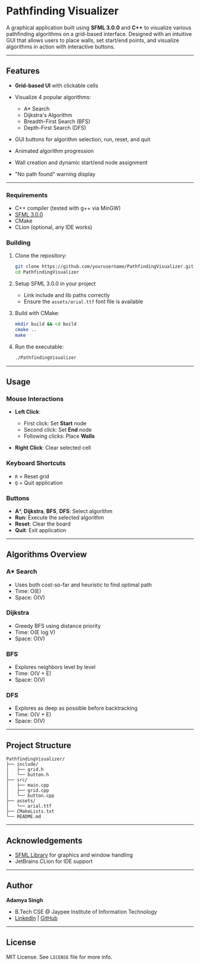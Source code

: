 # Pathfinding Visualizer

A graphical application built using **SFML 3.0.0** and **C++** to visualize various pathfinding algorithms on a grid-based interface. Designed with an intuitive GUI that allows users to place walls, set start/end points, and visualize algorithms in action with interactive buttons.

---

## Features

* **Grid-based UI** with clickable cells
* Visualize 4 popular algorithms:

  * A\* Search
  * Dijkstra's Algorithm
  * Breadth-First Search (BFS)
  * Depth-First Search (DFS)
* GUI buttons for algorithm selection, run, reset, and quit
* Animated algorithm progression
* Wall creation and dynamic start/end node assignment
* "No path found" warning display

---

### Requirements

* C++ compiler (tested with g++ via MinGW)
* [SFML 3.0.0](https://www.sfml-dev.org/download.php)
* CMake
* CLion (optional, any IDE works)

### Building

1. Clone the repository:

   ```bash
   git clone https://github.com/yourusername/PathfindingVisualizer.git
   cd PathfindingVisualizer
   ```

2. Setup SFML 3.0.0 in your project

   * Link include and lib paths correctly
   * Ensure the `assets/arial.ttf` font file is available

3. Build with CMake:

   ```bash
   mkdir build && cd build
   cmake ..
   make
   ```

4. Run the executable:

   ```bash
   ./PathfindingVisualizer
   ```

---

## Usage

### Mouse Interactions

* **Left Click**:

  * First click: Set **Start** node
  * Second click: Set **End** node
  * Following clicks: Place **Walls**
* **Right Click**: Clear selected cell

### Keyboard Shortcuts

* `R` = Reset grid
* `Q` = Quit application

### Buttons

* **A**\*, **Dijkstra**, **BFS**, **DFS**: Select algorithm
* **Run**: Execute the selected algorithm
* **Reset**: Clear the board
* **Quit**: Exit application

---

## Algorithms Overview

### A\* Search

* Uses both cost-so-far and heuristic to find optimal path
* Time: O(E)
* Space: O(V)

### Dijkstra

* Greedy BFS using distance priority
* Time: O(E log V)
* Space: O(V)

### BFS

* Explores neighbors level by level
* Time: O(V + E)
* Space: O(V)

### DFS

* Explores as deep as possible before backtracking
* Time: O(V + E)
* Space: O(V)

---

## Project Structure

```
PathfindingVisualizer/
├── include/
│   ├── grid.h
│   └── button.h
├── src/
│   ├── main.cpp
│   ├── grid.cpp
│   └── button.cpp
├── assets/
│   └── arial.ttf
├── CMakeLists.txt
└── README.md
```

---

## Acknowledgements

* [SFML Library](https://www.sfml-dev.org/) for graphics and window handling
* JetBrains CLion for IDE support
---

## Author

**Adamya Singh**

* B.Tech CSE @ Jaypee Institute of Information Technology
* [LinkedIn](https://www.linkedin.com/in/your-profile) | [GitHub](https://github.com/yourusername)

---

## License

MIT License. See `LICENSE` file for more info.
